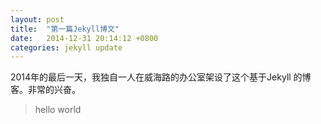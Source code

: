 ```yaml
---
layout: post
title:  "第一篇Jekyll博文"
date:   2014-12-31 20:14:12 +0800
categories: jekyll update
---
```

2014年的最后一天，我独自一人在威海路的办公室架设了这个基于Jekyll 的博客。非常的兴奋。

>hello world

[jekyll]:      http://jekyllrb.com
[jekyll-gh]:   https://github.com/jekyll/jekyll
[jekyll-help]: https://github.com/jekyll/jekyll-help
